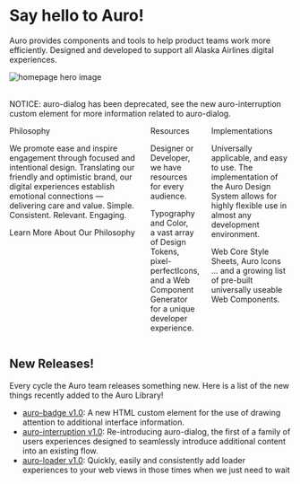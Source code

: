 # Say hello to Auro!

Auro provides components and tools to help product teams work more efficiently. Designed and developed to support all Alaska Airlines digital experiences.

<div class="imageBox">
  <img alt="homepage hero image" src="/images/content/home.jpg" />
</div><br>

<p><auro-alerts information>
  NOTICE: auro-dialog has been deprecated, see the new <auro-hyperlink href="/components/auro/interruption" relative>auro-interruption</auro-hyperlink> custom element for more information related to auro-dialog.
</auro-alerts></p>

<div class="auro_util_displayFlex columns">
  <div>
    <auro-header display="700">Philosophy</auro-header>
    <p>We promote ease and inspire engagement through focused and intentional design. Translating our friendly and optimistic brand, our digital experiences establish emotional connections — delivering care and value. Simple. Consistent. Relevant. Engaging.</p>
    <auro-hyperlink href="/philosophy" relative>Learn More About Our Philosophy</auro-hyperlink>
  </div>
  <div>
    <auro-header display="700">Resources</auro-header>
    <p>Designer or Developer, we have resources for every audience.</p>
    <p>
      <auro-hyperlink href="/typography/overview" relative>Typography</auro-hyperlink> and <auro-hyperlink href="/color/overview" relative>Color</auro-hyperlink>,<br/>
      a vast array of <auro-hyperlink href="/getting-started/developers/design-tokens" relative>Design Tokens,</auro-hyperlink><br/>
      pixel-perfect<auro-hyperlink href="/icons/overview" relative>Icons,</auro-hyperlink><br/>
      and a <auro-hyperlink href="/getting-started/developers/generator/install" relative>Web Component Generator</auro-hyperlink> for a unique developer experience.<br/>
    </p>
  </div>
  <div>
    <auro-header display="700">Implementations</auro-header>
    <p>Universally applicable, and easy to use. The implementation of the Auro Design System allows for highly flexible use in almost any development environment.</p>
    <auro-hyperlink href="/webcorestylesheets" relative>Web Core Style Sheets, </auro-hyperlink>
    <auro-hyperlink href="/icons/install" relative>Auro Icons</auro-hyperlink><br/>
    ... and a growing list of pre-built <auro-hyperlink href="/component-status" relative>universally useable Web Components.</auro-hyperlink>
  </div>
</div>

## New Releases!

Every cycle the Auro team releases something new. Here is a list of the new things recently added to the Auro Library!

* [auro-badge v1.0](/components/auro/badge): A new HTML custom element for the use of drawing attention to additional interface information.
* [auro-interruption v1.0](/components/auro/interruption): Re-introducing auro-dialog, the first of a family of users experiences designed to seamlessly introduce additional content into an existing flow.
* [auro-loader v1.0](/components/auro/loader): Quickly, easily and consistently add loader experiences to your web views in those times when we just need to wait
